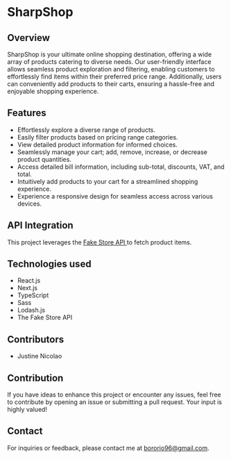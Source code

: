 # SharpShop

## Overview

SharpShop is your ultimate online shopping destination, offering a wide array of products catering to
diverse needs. Our user-friendly interface allows seamless product exploration and filtering, enabling
customers to effortlessly find items within their preferred price range. Additionally, users can
conveniently add products to their carts, ensuring a hassle-free and enjoyable shopping experience. 

## Features

- Effortlessly explore a diverse range of products.
- Easily filter products based on pricing range categories.
- View detailed product information for informed choices.
- Seamlessly manage your cart; add, remove, increase, or decrease product quantities.
- Access detailed bill information, including sub-total, discounts, VAT, and total.
- Intuitively add products to your cart for a streamlined shopping experience.
- Experience a responsive design for seamless access across various devices.

## API Integration

This project leverages the [ Fake Store API ](https://fakestoreapi.com/docs) to fetch product items.

## Technologies used

- React.js
- Next.js
- TypeScript
- Sass
- Lodash.js
- The Fake Store API

## Contributors

- Justine Nicolao

## Contribution

If you have ideas to enhance this project or encounter any issues, feel free to contribute by opening an issue or submitting a pull request. Your input is highly valued!

## Contact
For inquiries or feedback, please contact me at bororio96@gmail.com.
